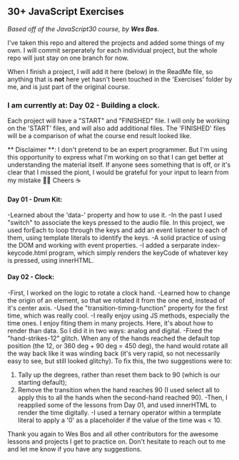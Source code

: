 ## 30+ JavaScript Exercises

*Based off of the JavaScript30 course, by **Wes Bos**.*

I've taken this repo and altered the projects and added some things of my own. I will commit serperately for each individual project, but the whole repo will just stay on one branch for now.

When I finish a project, I will add it here (below) in the ReadMe file, so anything that is **not** here yet hasn't been touched in the 'Exercises' folder by me, and is just part of the original course.

### I am currently at: **Day 02** - Building a clock.

Each project will have a "START" and "FINISHED" file. I will only be working on the 'START' files, and will also add additional files. The 'FINISHED' files will be a comparison of what the course end result looked like.

** Disclaimer **: I don't pretend to be an expert programmer. But I'm using this opportunity to express what I'm working on so that I can get better at understanding the material itself. If anyone sees something that is off, or it's clear that I missed the piont, I would be grateful for your input to learn from my mistake 🙏🙏 Cheers ☕

#### Day 01 - Drum Kit:
-Learned about the 'data-' property and how to use it.
-In the past I used "switch" to associate the keys pressed to the audio file. In this project, we used forEach to loop through the keys and add an event listener to each of them, using template literals to identify the keys.
-A solid practice of using the DOM and working with event properties.
-I added a serparate index-keycode.html program, which simply renders the keyCode of whatever key is pressed, using innerHTML.

#### Day 02 - Clock:
-First, I worked on the logic to rotate a clock hand.
-Learned how to change the origin of an element, so that we rotated it from the one end, instead of it's center axis.
-Used the "transition-timing-function" property for the first time, which was really cool.
-I really enjoy using JS methods, especially the time ones. I enjoy fiting them in many projects. Here, it's about how to render than data. So I did it in two ways: analog and digital.
-Fixed the "hand-strikes-12" glitch. When any of the hands reached the default top position (the 12, or 360 deg + 90 deg = 450 deg), the hand would rotate all the way back like it was winding back (it's very rapid, so not necessarily easy to see, but still looked glitchy). To fix this, the two suggestions were to:
  1. Tally up the degrees, rather than reset them back to 90 (which is our starting default);
  2. Remove the transition when the hand reaches 90 (I used select all to apply this to all the      hands when the second-hand reached 90).
-Then, I reapplied some of the lessons from Day 01, and used innerHTML to render the time digitally.
-I used a ternary operator within a termplate literal to apply a '0' as a placeholder if the value of the time was < 10.


Thank you again to Wes Bos and all other contributors for the awesome lessons and projects I get to practice on. Don't hesitate to reach out to me and let me know if you have any suggestions.
